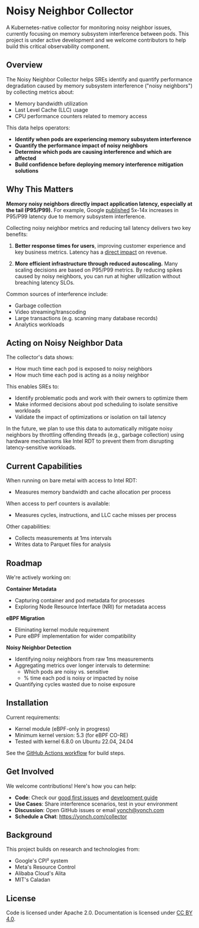 # Noisy Neighbor Collector

A Kubernetes-native collector for monitoring noisy neighbor issues, currently focusing on memory subsystem interference between pods. This project is under active development and we welcome contributors to help build this critical observability component.

## Overview

The Noisy Neighbor Collector helps SREs identify and quantify performance degradation caused by memory subsystem interference ("noisy neighbors") by collecting metrics about:

- Memory bandwidth utilization
- Last Level Cache (LLC) usage 
- CPU performance counters related to memory access

This data helps operators:
- **Identify when pods are experiencing memory subsystem interference**
- **Quantify the performance impact of noisy neighbors**  
- **Determine which pods are causing interference and which are affected**
- **Build confidence before deploying memory interference mitigation solutions**

## Why This Matters

**Memory noisy neighbors directly impact application latency, especially at the tail (P95/P99).** For example, Google [published](https://dl.acm.org/doi/10.1145/2749469.2749475) 5x-14x increases in P95/P99 latency due to memory subsystem interference.

Collecting noisy neighbor metrics and reducing tail latency delivers two key benefits:

1. **Better response times for users**, improving customer experience and key business metrics. Latency has a [direct impact](https://www.gigaspaces.com/blog/amazon-found-every-100ms-of-latency-cost-them-1-in-sales/) on revenue.

2. **More efficient infrastructure through reduced autoscaling.** Many scaling decisions are based on P95/P99 metrics. By reducing spikes caused by noisy neighbors, you can run at higher utilization without breaching latency SLOs.

Common sources of interference include:
- Garbage collection
- Video streaming/transcoding
- Large transactions (e.g. scanning many database records)
- Analytics workloads

## Acting on Noisy Neighbor Data

The collector's data shows:

- How much time each pod is exposed to noisy neighbors
- How much time each pod is acting as a noisy neighbor

This enables SREs to:

- Identify problematic pods and work with their owners to optimize them  
- Make informed decisions about pod scheduling to isolate sensitive workloads
- Validate the impact of optimizations or isolation on tail latency

In the future, we plan to use this data to automatically mitigate noisy neighbors by throttling offending threads (e.g., garbage collection) using hardware mechanisms like Intel RDT to prevent them from disrupting latency-sensitive workloads.

## Current Capabilities

When running on bare metal with access to Intel RDT:
- Measures memory bandwidth and cache allocation per process

When access to perf counters is available:
- Measures cycles, instructions, and LLC cache misses per process  

Other capabilities:
- Collects measurements at 1ms intervals
- Writes data to Parquet files for analysis

## Roadmap

We're actively working on:

**Container Metadata**  
- Capturing container and pod metadata for processes
- Exploring Node Resource Interface (NRI) for metadata access

**eBPF Migration** 
- Eliminating kernel module requirement
- Pure eBPF implementation for wider compatibility

**Noisy Neighbor Detection**  
- Identifying noisy neighbors from raw 1ms measurements
- Aggregating metrics over longer intervals to determine:
  - Which pods are noisy vs. sensitive 
  - % time each pod is noisy or impacted by noise
- Quantifying cycles wasted due to noise exposure

## Installation

Current requirements:
- Kernel module (eBPF-only in progress) 
- Minimum kernel version: 5.3 (for eBPF CO-RE) 
- Tested with kernel 6.8.0 on Ubuntu 22.04, 24.04

See the [GitHub Actions workflow](.github/workflows/test-ebpf-collector.yaml) for build steps.

## Get Involved 

We welcome contributions! Here's how you can help:

- **Code**: Check our [good first issues](../../issues?q=is:open+is:issue+label:"good+first+issue") and [development guide](docs/development.md)
- **Use Cases**: Share interference scenarios, test in your environment  
- **Discussion**: Open GitHub issues or email yonch@yonch.com
- **Schedule a Chat**: https://yonch.com/collector

## Background

This project builds on research and technologies from:
- Google's CPI² system 
- Meta's Resource Control
- Alibaba Cloud's Alita
- MIT's Caladan  

## License

Code is licensed under Apache 2.0. Documentation is licensed under [CC BY 4.0](https://creativecommons.org/licenses/by/4.0/).